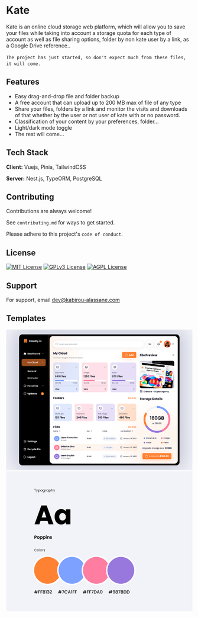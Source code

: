 
# Kate

Kate is an online cloud storage web platform, which will allow you to save your files while taking into account a storage quota for each type of account as well as file sharing options, folder by non kate user by a link, as a Google Drive reference..

`The project has just started, so don't expect much from these files, it will come.`

## Features

- Easy drag-and-drop file and folder backup
- A free account that can upload up to 200 MB max of file of any type
- Share your files, folders by a link and monitor the visits and downloads of that whether by the user or not user of kate with or no password.
- Classification of your content by your preferences, folder...
- Light/dark mode toggle
- The rest will come...

## Tech Stack

**Client:** Vuejs, Pinia, TailwindCSS

**Server:** Nest.js, TypeORM, PostgreSQL

## Contributing

Contributions are always welcome!

See `contributing.md` for ways to get started.

Please adhere to this project's `code of conduct`.

## License

[![MIT License](https://img.shields.io/badge/License-MIT-green.svg)](https://choosealicense.com/licenses/mit/)
[![GPLv3 License](https://img.shields.io/badge/License-GPL%20v3-yellow.svg)](https://opensource.org/licenses/)
[![AGPL License](https://img.shields.io/badge/license-AGPL-blue.svg)](http://www.gnu.org/licenses/agpl-3.0)

## Support

For support, email <dev@kabirou-alassane.com>

## Templates

![Home Page](__/1.png)
![Typographie](__/2.png)